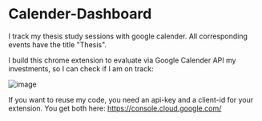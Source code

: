 # Calender-Dashboard

I track my thesis study sessions with google calender. All corresponding events have the title "Thesis". 

I build this chrome extension to evaluate via Google Calender API my investments, so I can check if I am on track:

![image](https://user-images.githubusercontent.com/80718816/223134157-d37dbbea-3b70-4c99-a664-e8d3498201b2.png)

If you want to reuse my code, you need an api-key and a client-id for your extension. 
You get both here: https://console.cloud.google.com/
